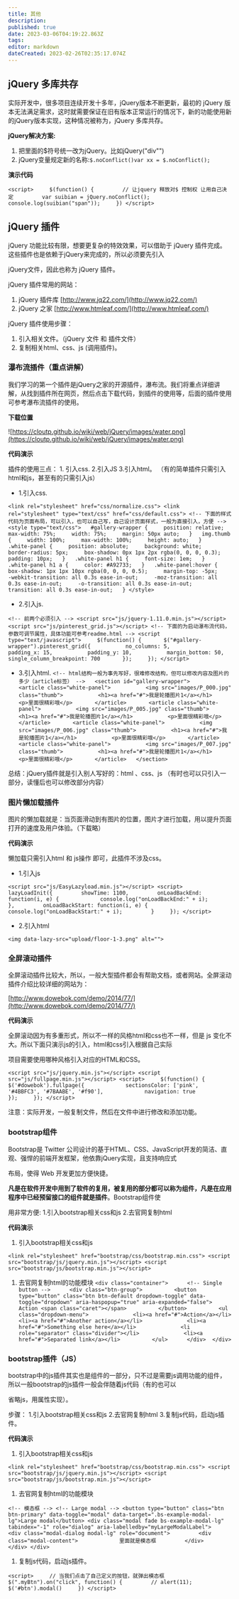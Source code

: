 ```yaml
---
title: 其他
description: 
published: true
date: 2023-03-06T04:19:22.863Z
tags: 
editor: markdown
dateCreated: 2023-02-26T02:35:17.074Z
---
```


## jQuery 多库共存

实际开发中，很多项目连续开发十多年，jQuery版本不断更新，最初的 jQuery 版本无法满足需求，这时就需要保证在旧有版本正常运行的情况下，新的功能使用新的jQuery版本实现，这种情况被称为，jQuery 多库共存。

**jQuery解决方案:**

1. 把里面的$符号统一改为jQuery。比如jQuery("div"")
2. jQuery变量规定新的名称:`$.noConflict()var xx = $.noConflict();`

**演示代码**

`<script>     $(function() {         // 让jquery 释放对$ 控制权 让用自己决定         var suibian = jQuery.noConflict();         console.log(suibian("span"));     }) </script>`

## jQuery 插件

jQuery 功能比较有限，想要更复杂的特效效果，可以借助于 jQuery 插件完成。 这些插件也是依赖于jQuery来完成的，所以必须要先引入

jQuery文件，因此也称为 jQuery 插件。

jQuery 插件常用的网站：

1. jQuery 插件库 [http://www.jq22.com/](http://www.jq22.com/)
2. jQuery 之家 [http://www.htmleaf.com/](http://www.htmleaf.com/)

jQuery 插件使用步骤：

1. 引入相关文件。（jQuery 文件 和 插件文件）
2. 复制相关html、css、js (调用插件)。

### 瀑布流插件（重点讲解）

我们学习的第一个插件是jQuery之家的开源插件，瀑布流。我们将重点详细讲解，从找到插件所在网页，然后点击下载代码，到插件的使用等，后面的插件使用可参考瀑布流插件的使用。

**下载位置**

![https://cloutp.github.io/wiki/web/jQuery/images/water.png](https://cloutp.github.io/wiki/web/jQuery/images/water.png)

**代码演示**

插件的使用三点： 1. 引入css. 2.引入JS 3.引入html。 （有的简单插件只需引入html和js，甚至有的只需引入js）

* 1.引入css.

`<link rel="stylesheet" href="css/normalize.css"> <link rel="stylesheet" type="text/css" href="css/default.css"> <!-- 下面的样式代码为页面布局，可以引入，也可以自己写，自己设计页面样式，一般为直接引入，方便 --> <style type="text/css">   #gallery-wrapper {     position: relative;     max-width: 75%;     width: 75%;     margin: 50px auto;   }   img.thumb {     width: 100%;     max-width: 100%;     height: auto;   }   .white-panel {     position: absolute;     background: white;     border-radius: 5px;     box-shadow: 0px 1px 2px rgba(0, 0, 0, 0.3);     padding: 10px;   }   .white-panel h1 {     font-size: 1em;   }   .white-panel h1 a {     color: #A92733;   }   .white-panel:hover {     box-shadow: 1px 1px 10px rgba(0, 0, 0, 0.5);     margin-top: -5px;     -webkit-transition: all 0.3s ease-in-out;     -moz-transition: all 0.3s ease-in-out;     -o-transition: all 0.3s ease-in-out;     transition: all 0.3s ease-in-out;   } </style>`

* 2.引入js.

`<!-- 前两个必须引入 --> <script src="js/jquery-1.11.0.min.js"></script> <script src="js/pinterest_grid.js"></script> <!-- 下面的为启动瀑布流代码，参数可调节属性，具体功能可参考readme.html --> <script type="text/javascript">     $(function() {       $("#gallery-wrapper").pinterest_grid({           no_columns: 5,           padding_x: 15,           padding_y: 10,           margin_bottom: 50,           single_column_breakpoint: 700       });     }); </script>`

* 3.引入html.
  `<!-- html结构一般为事先写好，很难修改结构，但可以修改内容及图片的多少（article标签） -->   <section id="gallery-wrapper">       <article class="white-panel">           <img src="images/P_000.jpg" class="thumb">           <h1><a href="#">我是轮播图片1</a></h1>           <p>里面很精彩哦</p>       </article>       <article class="white-panel">           <img src="images/P_005.jpg" class="thumb">           <h1><a href="#">我是轮播图片1</a></h1>           <p>里面很精彩哦</p>       </article>       <article class="white-panel">           <img src="images/P_006.jpg" class="thumb">           <h1><a href="#">我是轮播图片1</a></h1>           <p>里面很精彩哦</p>       </article>       <article class="white-panel">           <img src="images/P_007.jpg" class="thumb">           <h1><a href="#">我是轮播图片1</a></h1>           <p>里面很精彩哦</p>       </article>   </section>`

总结：jQuery插件就是引入别人写好的：html 、css、js （有时也可以只引入一部分，读懂后也可以修改部分内容）

### 图片懒加载插件

图片的懒加载就是：当页面滑动到有图片的位置，图片才进行加载，用以提升页面打开的速度及用户体验。（下载略）

**代码演示**

懒加载只需引入html 和 js操作 即可，此插件不涉及css。

* 1.引入js

`<script src="js/EasyLazyload.min.js"></script> <script>     lazyLoadInit({         showTime: 1100,         onLoadBackEnd: function(i, e) {             console.log("onLoadBackEnd:" + i);         },         onLoadBackStart: function(i, e) {             console.log("onLoadBackStart:" + i);         }     }); </script>`

* 2.引入html

`<img data-lazy-src="upload/floor-1-3.png" alt="">`

### 全屏滚动插件

全屏滚动插件比较大，所以，一般大型插件都会有帮助文档，或者网站。全屏滚动插件介绍比较详细的网站为：

[http://www.dowebok.com/demo/2014/77/](http://www.dowebok.com/demo/2014/77/)

**代码演示**

全屏滚动因为有多重形式，所以不一样的风格html和css也不一样，但是 js 变化不大。所以下面只演示js的引入，html和css引入根据自己实际

项目需要使用哪种风格引入对应的HTML和CSS。

`<script src="js/jquery.min.js"></script> <script src="js/fullpage.min.js"></script> <script>     $(function() {         $('#dowebok').fullpage({             sectionsColor: ['pink', '#4BBFC3', '#7BAABE', '#f90'],             navigation: true         });     }); </script>`

注意：实际开发，一般复制文件，然后在文件中进行修改和添加功能。

### bootstrap组件

Bootstrap是 Twitter 公司设计的基于HTML、CSS、JavaScript开发的简洁、直观、强悍的前端开发框架，他依靠jQuery实现，且支持响应式

布局，使得 Web 开发更加方便快捷。

**凡是在软件开发中用到了软件的复用，被复用的部分都可以称为组件，凡是在应用程序中已经预留接口的组件就是插件**。Bootstrap组件使

用非常方便: 1.引入bootstrap相关css和js 2.去官网复制html

**代码演示**

1. 引入bootstrap相关css和js

`<link rel="stylesheet" href="bootstrap/css/bootstrap.min.css"> <script src="bootstrap/js/jquery.min.js"></script> <script src="bootstrap/js/bootstrap.min.js"></script>`

1. 去官网复制html的功能模块
    `<div class="container">      <!-- Single button -->      <div class="btn-group">          <button type="button" class="btn btn-default dropdown-toggle" data-toggle="dropdown" aria-haspopup="true" aria-expanded="false">          Action <span class="caret"></span>          </button>          <ul class="dropdown-menu">              <li><a href="#">Action</a></li>              <li><a href="#">Another action</a></li>              <li><a href="#">Something else here</a></li>              <li role="separator" class="divider"></li>              <li><a href="#">Separated link</a></li>          </ul>      </div>  </div>`

### bootstrap插件（JS）

bootstrap中的js插件其实也是组件的一部分，只不过是需要js调用功能的组件，所以一般bootstrap的js插件一般会伴随着js代码（有的也可以

省略js，用属性实现）。

步骤： 1.引入bootstrap相关css和js 2.去官网复制html 3.复制js代码，启动js插件。

**代码演示**

1. 引入bootstrap相关css和js

`<link rel="stylesheet" href="bootstrap/css/bootstrap.min.css"> <script src="bootstrap/js/jquery.min.js"></script> <script src="bootstrap/js/bootstrap.min.js"></script>`

1. 去官网复制html的功能模块

`<!-- 模态框 --> <!-- Large modal --> <button type="button" class="btn btn-primary" data-toggle="modal" data-target=".bs-example-modal-lg">Large modal</button> <div class="modal fade bs-example-modal-lg" tabindex="-1" role="dialog" aria-labelledby="myLargeModalLabel">     <div class="modal-dialog modal-lg" role="document">         <div class="modal-content">             里面就是模态框         </div>     </div> </div>`

1. 复制js代码，启动js插件。

`<script>     // 当我们点击了自己定义的按钮，就弹出模态框     $(".myBtn").on("click", function() {         // alert(11);         $('#btn').modal()     }) </script>`